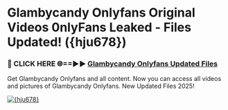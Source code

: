 # Glambycandy Onlyfans Original Videos 0nlyFans Leaked - Files Updated! ({hju678})

<h3>🔴 CLICK HERE 🌐==►► <a href="https://tinyurl.com/ms9xzufz" rel="nofollow">Glambycandy Onlyfans Updated Files</a></h3>

Get Glambycandy Onlyfans and all content. Now you can access all videos and pictures of Glambycandy Onlyfans. New Updated Files 2025!

[![{hju678}](https://i.imgur.com/PQ7UWWw.gif)](https://tinyurl.com/ms9xzufz)